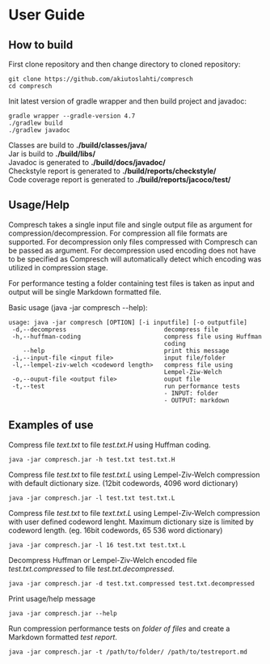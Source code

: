 # User Guide

## How to build
First clone repository and then change directory to cloned repository:
```
git clone https://github.com/akiutoslahti/compresch
cd compresch
```
Init latest version of gradle wrapper and then build project and javadoc:
```
gradle wrapper --gradle-version 4.7
./gradlew build
./gradlew javadoc
```
Classes are build to **./build/classes/java/**  
Jar is build to **./build/libs/**  
Javadoc is generated to  **./build/docs/javadoc/**  
Checkstyle report is generated to **./build/reports/checkstyle/**  
Code coverage report is generated to **./build/reports/jacoco/test/**  

## Usage/Help
Compresch takes a single input file and single output file as argument for compression/decompression. For compression all file formats are supported. For decompression only files compressed with Compresch can be passed as argument. For decompression used encoding does not have to be specified as Compresch will automatically detect which encoding was utilized in compression stage.

For performance testing a folder containing test files is taken as input and output will be single Markdown formatted file.

Basic usage (java -jar compresch --help):
```
usage: java -jar compresch [OPTION] [-i inputfile] [-o outputfile]
 -d,--decompress                           decompress file
 -h,--huffman-coding                       compress file using Huffman
                                           coding
    --help                                 print this message
 -i,--input-file <input file>              input file/folder
 -l,--lempel-ziv-welch <codeword length>   compress file using
                                           Lempel-Ziw-Welch
 -o,--ouput-file <output file>             ouput file
 -t,--test                                 run performance tests
                                           - INPUT: folder
                                           - OUTPUT: markdown
```
## Examples of use
Compress file *text.txt* to file *test.txt.H* using Huffman coding.
```
java -jar compresch.jar -h test.txt test.txt.H
```
Compress file *test.txt* to file *test.txt.L* using Lempel-Ziv-Welch compression with default dictionary size. (12bit codewords, 4096 word dictionary)
```
java -jar compresch.jar -l test.txt test.txt.L
```
Compress file *test.txt* to file *text.txt.L* using Lempel-Ziv-Welch compression with user defined codeword lenght. Maximum dictionary size is limited by codeword length. (eg. 16bit codewords, 65 536 word dictionary)
```
java -jar compresch.jar -l 16 test.txt test.txt.L
```
Decompress Huffman or Lempel-Ziv-Welch encoded file *test.txt.compressed* to file *test.txt.decompressed*.
```
java -jar compresch.jar -d test.txt.compressed test.txt.decompressed
```
Print usage/help message
```
java -jar compresch.jar --help
```
Run compression performance tests on *folder of files* and create a Markdown formatted *test report*.
```
java -jar compresch.jar -t /path/to/folder/ /path/to/testreport.md
```
